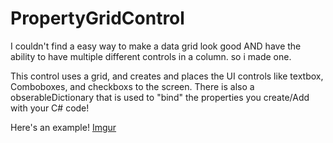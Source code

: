 # PropertyGridControl

I couldn't find a easy way to make a data grid look good AND have the ability to have multiple different controls in a column.
so i made one.

This control uses a grid, and creates and places the UI controls like textbox, Comboboxes, and checkboxs to the screen.
There is also a obserableDictionary that is used to "bind" the properties you create/Add with your C# code!


Here's an example!
[Imgur](https://imgur.com/lCqNYfi)

